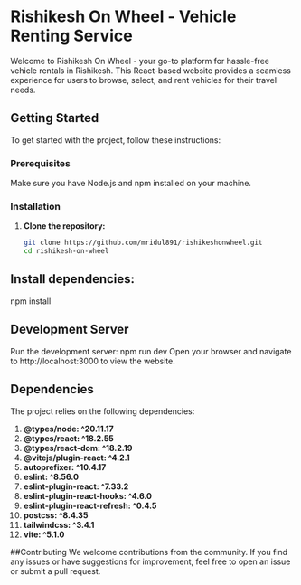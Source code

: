 # Rishikesh On Wheel - Vehicle Renting Service

Welcome to Rishikesh On Wheel - your go-to platform for hassle-free vehicle rentals in Rishikesh. This React-based website provides a seamless experience for users to browse, select, and rent vehicles for their travel needs.

## Getting Started

To get started with the project, follow these instructions:

### Prerequisites

Make sure you have Node.js and npm installed on your machine.

### Installation

1. **Clone the repository:**

   ```bash
   git clone https://github.com/mridul891/rishikeshonwheel.git
   cd rishikesh-on-wheel
   
## Install dependencies:
   npm install

## Development Server
  Run the development server:
        npm run dev
Open your browser and navigate to http://localhost:3000 to view the website.

## Dependencies
  The project relies on the following dependencies:

1. **@types/node: ^20.11.17**
2. **@types/react: ^18.2.55**
3. **@types/react-dom: ^18.2.19**
4. **@vitejs/plugin-react: ^4.2.1**
5. **autoprefixer: ^10.4.17**
6. **eslint: ^8.56.0**
7. **eslint-plugin-react: ^7.33.2**
8. **eslint-plugin-react-hooks: ^4.6.0**
9. **eslint-plugin-react-refresh: ^0.4.5**
10. **postcss: ^8.4.35**
11. **tailwindcss: ^3.4.1**
12. **vite: ^5.1.0**

##Contributing
    We welcome contributions from the community. If you find any issues or have suggestions for improvement, feel free to open an issue or submit a pull request.
